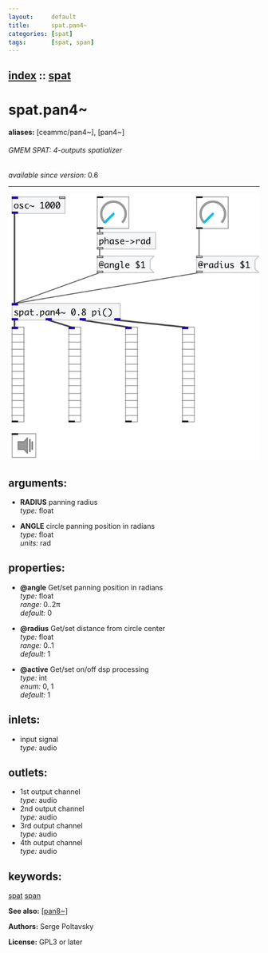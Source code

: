 ```yaml
---
layout:     default
title:      spat.pan4~
categories: [spat]
tags:       [spat, span]
---
```

[index](index.html) :: [spat](category_spat.html)
---

# spat.pan4~
**aliases:** [ceammc/pan4\~], [pan4\~]


###### GMEM SPAT: 4-outputs spatializer

*available since version:* 0.6

---




[![example](../examples/img/spat.pan4~.jpg)](../examples/pd/spat.pan4~.pd)



## arguments:

* **RADIUS**
panning radius<br>
_type:_ float<br>

* **ANGLE**
circle panning position in radians<br>
_type:_ float<br>
_units:_ rad<br>





## properties:

* **@angle** 
Get/set panning position in radians<br>
_type:_ float<br>
_range:_ 0..2π<br>
_default:_ 0<br>

* **@radius** 
Get/set distance from circle center<br>
_type:_ float<br>
_range:_ 0..1<br>
_default:_ 1<br>

* **@active** 
Get/set on/off dsp processing<br>
_type:_ int<br>
_enum:_ 0, 1<br>
_default:_ 1<br>



## inlets:

* input signal<br>
_type:_ audio



## outlets:

* 1st output channel<br>
_type:_ audio
* 2nd output channel<br>
_type:_ audio
* 3rd output channel<br>
_type:_ audio
* 4th output channel<br>
_type:_ audio



## keywords:

[spat](keywords/spat.html)
[span](keywords/span.html)



**See also:**
[\[pan8~\]](pan8~.html)




**Authors:** Serge Poltavsky




**License:** GPL3 or later





